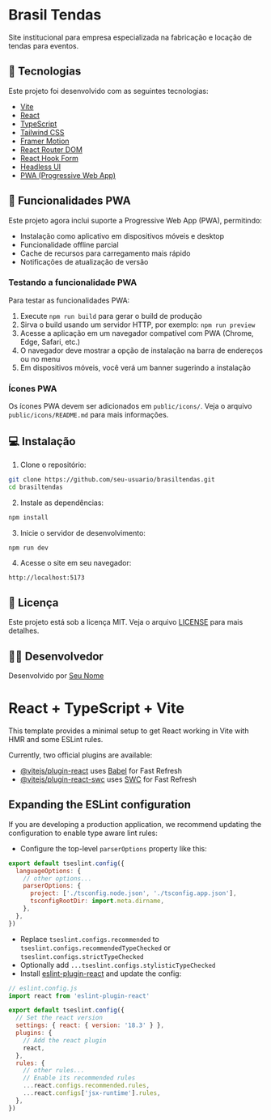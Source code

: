 # Brasil Tendas

Site institucional para empresa especializada na fabricação e locação de tendas para eventos.

## 🚀 Tecnologias

Este projeto foi desenvolvido com as seguintes tecnologias:

- [Vite](https://vitejs.dev/)
- [React](https://reactjs.org)
- [TypeScript](https://www.typescriptlang.org/)
- [Tailwind CSS](https://tailwindcss.com/)
- [Framer Motion](https://www.framer.com/motion/)
- [React Router DOM](https://reactrouter.com/)
- [React Hook Form](https://react-hook-form.com/)
- [Headless UI](https://headlessui.dev/)
- [PWA (Progressive Web App)](https://web.dev/progressive-web-apps/)

## 📱 Funcionalidades PWA

Este projeto agora inclui suporte a Progressive Web App (PWA), permitindo:

- Instalação como aplicativo em dispositivos móveis e desktop
- Funcionalidade offline parcial
- Cache de recursos para carregamento mais rápido
- Notificações de atualização de versão

### Testando a funcionalidade PWA

Para testar as funcionalidades PWA:

1. Execute `npm run build` para gerar o build de produção
2. Sirva o build usando um servidor HTTP, por exemplo: `npm run preview`
3. Acesse a aplicação em um navegador compatível com PWA (Chrome, Edge, Safari, etc.)
4. O navegador deve mostrar a opção de instalação na barra de endereços ou no menu
5. Em dispositivos móveis, você verá um banner sugerindo a instalação

### Ícones PWA

Os ícones PWA devem ser adicionados em `public/icons/`. Veja o arquivo `public/icons/README.md` para mais informações.

## 💻 Instalação

1. Clone o repositório:
```bash
git clone https://github.com/seu-usuario/brasiltendas.git
cd brasiltendas
```

2. Instale as dependências:
```bash
npm install
```

3. Inicie o servidor de desenvolvimento:
```bash
npm run dev
```

4. Acesse o site em seu navegador:
```
http://localhost:5173
```

## 📝 Licença

Este projeto está sob a licença MIT. Veja o arquivo [LICENSE](LICENSE.md) para mais detalhes.

## 👨‍💻 Desenvolvedor

Desenvolvido por [Seu Nome](https://github.com/seu-usuario)

# React + TypeScript + Vite

This template provides a minimal setup to get React working in Vite with HMR and some ESLint rules.

Currently, two official plugins are available:

- [@vitejs/plugin-react](https://github.com/vitejs/vite-plugin-react/blob/main/packages/plugin-react/README.md) uses [Babel](https://babeljs.io/) for Fast Refresh
- [@vitejs/plugin-react-swc](https://github.com/vitejs/vite-plugin-react-swc) uses [SWC](https://swc.rs/) for Fast Refresh

## Expanding the ESLint configuration

If you are developing a production application, we recommend updating the configuration to enable type aware lint rules:

- Configure the top-level `parserOptions` property like this:

```js
export default tseslint.config({
  languageOptions: {
    // other options...
    parserOptions: {
      project: ['./tsconfig.node.json', './tsconfig.app.json'],
      tsconfigRootDir: import.meta.dirname,
    },
  },
})
```

- Replace `tseslint.configs.recommended` to `tseslint.configs.recommendedTypeChecked` or `tseslint.configs.strictTypeChecked`
- Optionally add `...tseslint.configs.stylisticTypeChecked`
- Install [eslint-plugin-react](https://github.com/jsx-eslint/eslint-plugin-react) and update the config:

```js
// eslint.config.js
import react from 'eslint-plugin-react'

export default tseslint.config({
  // Set the react version
  settings: { react: { version: '18.3' } },
  plugins: {
    // Add the react plugin
    react,
  },
  rules: {
    // other rules...
    // Enable its recommended rules
    ...react.configs.recommended.rules,
    ...react.configs['jsx-runtime'].rules,
  },
})
```
